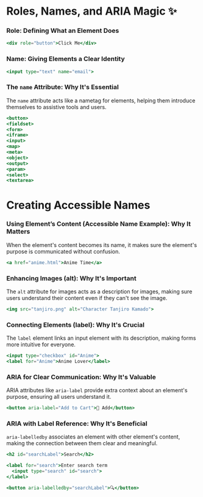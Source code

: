 # Roles, Names, and ARIA Magic ✨

### Role: **Defining What an Element Does**

```jsx
<div role="button">Click Me</div>
```

### Name: **Giving Elements a Clear Identity**

```jsx
<input type="text" name="email">
```

### The `name` Attribute: Why It's Essential

The `name` attribute acts like a nametag for elements, helping them introduce themselves to assistive tools and users.

```jsx
<button>
<fieldset>
<form>
<iframe>
<input>
<map>
<meta>
<object>
<output>
<param>
<select>
<textarea>
```

# Creating Accessible Names

### Using Element’s Content (Accessible Name Example): Why It Matters

When the element's content becomes its name, it makes sure the element's purpose is communicated without confusion.

```jsx
<a href="anime.html">Anime Time</a>
```

### Enhancing Images (alt): Why It's Important

The `alt` attribute for images acts as a description for images, making sure users understand their content even if they can't see the image.

```jsx
<img src="tanjiro.png" alt="Character Tanjiro Kamado">
```

### Connecting Elements (label): Why It's Crucial

The `label` element links an input element with its description, making forms more intuitive for everyone.

```jsx
<input type="checkbox" id="Anime">
<label for="Anime">Anime Lover</label>
```

### ARIA for Clear Communication: Why It's Valuable

ARIA attributes like `aria-label` provide extra context about an element's purpose, ensuring all users understand it.

```jsx
<button aria-label="Add to Cart">🛒 Add</button>
```

### ARIA with Label Reference: Why It's Beneficial

`aria-labelledby` associates an element with other element's content, making the connection between them clear and meaningful.

```jsx
<h2 id="searchLabel">Search</h2>

<label for="search">Enter search term
  <input type="search" id="search">
</label>

<button aria-labelledby="searchLabel">🔍</button>
```
